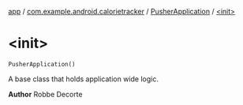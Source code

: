 [app](../../index.md) / [com.example.android.calorietracker](../index.md) / [PusherApplication](index.md) / [&lt;init&gt;](./-init-.md)

# &lt;init&gt;

`PusherApplication()`

A base class that holds application wide logic.

**Author**
Robbe Decorte

